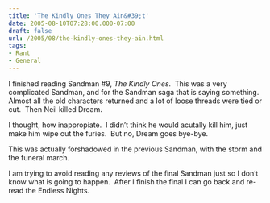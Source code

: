 ```yaml
---
title: 'The Kindly Ones They Ain&#39;t'
date: 2005-08-10T07:28:00.000-07:00
draft: false
url: /2005/08/the-kindly-ones-they-ain.html
tags: 
- Rant
- General
---
```


I finished reading Sandman #9, _The Kindly Ones_.  This was a very complicated Sandman, and for the Sandman saga that is saying something.  Almost all the old characters returned and a lot of loose threads were tied or cut.  Then Neil killed Dream.

I thought, how inappropiate.  I didn’t think he would acutally kill him, just make him wipe out the furies.  But no, Dream goes bye-bye.

This was actually forshadowed in the previous Sandman, with the storm and the funeral march.

I am trying to avoid reading any reviews of the final Sandman just so I don’t know what is going to happen.  After I finish the final I can go back and re-read the Endless Nights.